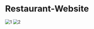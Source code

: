 # Restaurant-Website

![1](https://user-images.githubusercontent.com/106148740/192859018-5805e0ad-70b5-4018-9a49-9ae830cd1b55.JPG)
![2](https://user-images.githubusercontent.com/106148740/192859032-a4e021d2-234f-48a4-97eb-b2e8143330c6.JPG)

